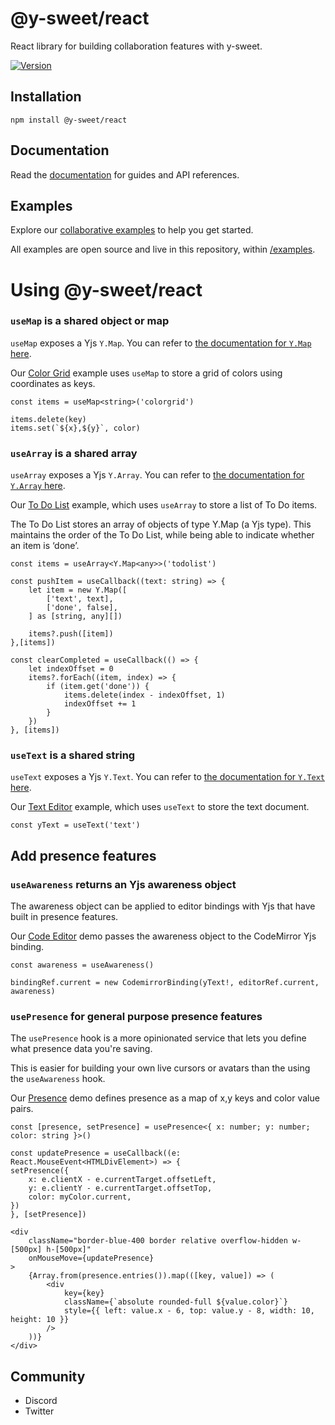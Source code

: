# @y-sweet/react

React library for building collaboration features with y-sweet.

[![Version](https://img.shields.io/npm/v/@y-sweet/react)](https://npmjs.org/package/@y-sweet/react)

## Installation
```
npm install @y-sweet/react
```

## Documentation
Read the [documentation](https://www.y-sweet.dev/) for guides and API references.

## Examples
Explore our [collaborative examples](https://github.com/drifting-in-space/y-sweet) to help you get started.

All examples are open source and live in this repository, within [/examples](https://github.com/drifting-in-space/y-sweet/tree/main/examples).

# Using @y-sweet/react

### `useMap` is a shared object or map

`useMap` exposes a Yjs `Y.Map`. You can refer to [the documentation for `Y.Map` here](https://docs.yjs.dev/api/shared-types/y.map).

Our [Color Grid](/demos/color-grid) example uses `useMap` to store a grid of colors using coordinates as keys.

``` tsx filename="ColorGrid.tsx"
const items = useMap<string>('colorgrid')

items.delete(key)
items.set(`${x},${y}`, color)
```

### `useArray` is a shared array

`useArray` exposes a Yjs `Y.Array`. You can refer to [the documentation for `Y.Array` here](https://docs.yjs.dev/api/shared-types/y.array).

Our [To Do List](/demos/to-do-list) example, which uses `useArray` to store a list of To Do items.

The To Do List stores an array of objects of type Y.Map (a Yjs type). This maintains the order of the To Do List, while being able to indicate whether an item is ‘done’.

``` tsx filename="ToDoList.tsx"
const items = useArray<Y.Map<any>>('todolist')

const pushItem = useCallback((text: string) => {
    let item = new Y.Map([
        ['text', text],
        ['done', false],
    ] as [string, any][])

    items?.push([item])
},[items])

const clearCompleted = useCallback(() => {
    let indexOffset = 0
    items?.forEach((item, index) => {
        if (item.get('done')) {
            items.delete(index - indexOffset, 1)
            indexOffset += 1
        }
    })
}, [items])
```

### `useText` is a shared string

`useText` exposes a Yjs `Y.Text`. You can refer to [the documentation for `Y.Text` here](https://docs.yjs.dev/api/shared-types/y.text).

Our [Text Editor](/demos/text-editor) example, which uses `useText` to store the text document.

```tsx TextEditor.tsx
const yText = useText('text')
```

## Add presence features

### `useAwareness` returns an Yjs awareness object

The awareness object can be applied to editor bindings with Yjs that have built in presence features.

Our [Code Editor](/demos/code-editor) demo passes the awareness object to the CodeMirror Yjs binding.

```tsx CodeEditor.tsx
const awareness = useAwareness()

bindingRef.current = new CodemirrorBinding(yText!, editorRef.current, awareness)
```

### `usePresence` for general purpose presence features

The `usePresence` hook is a more opinionated service that lets you define what presence data you're saving.

This is easier for building your own live cursors or avatars than the using the `useAwareness` hook.

Our [Presence](/demos/presence) demo defines presence as a map of x,y keys and color value pairs.

```tsx Presence.tsx
const [presence, setPresence] = usePresence<{ x: number; y: number; color: string }>()

const updatePresence = useCallback((e: React.MouseEvent<HTMLDivElement>) => {
setPresence({
    x: e.clientX - e.currentTarget.offsetLeft,
    y: e.clientY - e.currentTarget.offsetTop,
    color: myColor.current,
})
}, [setPresence])

<div
    className="border-blue-400 border relative overflow-hidden w-[500px] h-[500px]"
    onMouseMove={updatePresence}
>
    {Array.from(presence.entries()).map(([key, value]) => (
        <div
            key={key}
            className={`absolute rounded-full ${value.color}`}
            style={{ left: value.x - 6, top: value.y - 8, width: 10, height: 10 }}
        />
    ))}
</div>
```

## Community
- Discord
- Twitter
